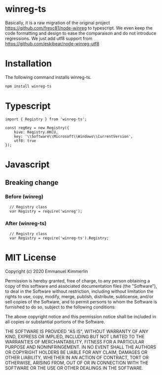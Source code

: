 # winreg-ts
Basically, it is a raw migration of the original project https://github.com/fresc81/node-winreg to typescript.
We even keep the code formatting and design to ease the comparaison and do not introduce regressions.
We just add utf8 support from https://github.com/eskibear/node-winreg-utf8

# Installation
The following command installs winreg-ts.
```bash
npm install winreg-ts
```

# Typescript
```
import { Registry } from 'winreg-ts';

const regKey = new Registry({
    hive: Registry.HKCU,
    key: '\\Software\\Microsoft\\Windows\\CurrentVersion',
    utf8: true
});
```

# Javascript
## Breaking change
### Before (winreg)
```
  // Registry class
  var Registry = require('winreg');
```
### After (winreg-ts)
```
  // Registry class
  var Registry = require('winreg-ts').Registry;
```


# MIT License

Copyright (c) 2020 Emmanuel Kimmerlin

Permission is hereby granted, free of charge, to any person obtaining a copy of this software and associated documentation files (the "Software"), to deal in the Software without restriction, including without limitation the rights to use, copy, modify, merge, publish, distribute, sublicense, and/or sell copies of the Software, and to permit persons to whom the Software is furnished to do so, subject to the following conditions:

The above copyright notice and this permission notice shall be included in all copies or substantial portions of the Software.

THE SOFTWARE IS PROVIDED "AS IS", WITHOUT WARRANTY OF ANY KIND, EXPRESS OR IMPLIED, INCLUDING BUT NOT LIMITED TO THE WARRANTIES OF MERCHANTABILITY, FITNESS FOR A PARTICULAR PURPOSE AND NONINFRINGEMENT. IN NO EVENT SHALL THE AUTHORS OR COPYRIGHT HOLDERS BE LIABLE FOR ANY CLAIM, DAMAGES OR OTHER LIABILITY, WHETHER IN AN ACTION OF CONTRACT, TORT OR OTHERWISE, ARISING FROM, OUT OF OR IN CONNECTION WITH THE SOFTWARE OR THE USE OR OTHER DEALINGS IN THE SOFTWARE.